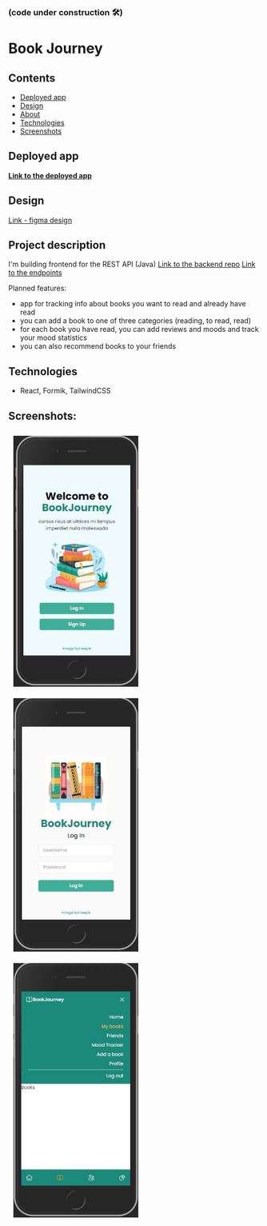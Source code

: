 ### (code under construction :hammer_and_wrench:)

# Book Journey

## Contents

- [Deployed app](#deployed-app)
- [Design](#design)
- [About](#about)
- [Technologies](#technologies)
- [Screenshots](#screenshots)

## Deployed app

<b> [Link to the deployed app](https://book-journey.netlify.app/) </b> <br>

## Design

[Link - figma design](https://www.figma.com/file/d8aWbn9I5lcGr7qO8B5z7x/BookJourney?type=design&node-id=0%3A1&mode=design&t=rlcY1RJpIIzhIX5b-1)

## Project description

I'm building frontend for the REST API (Java)
[Link to the backend repo](https://github.com/JuliaSawczenko/BookJourney)
[Link to the endpoints](https://book-journey-app-54dba2b08eec.herokuapp.com/swagger-ui/index.html)

Planned features:
- app for tracking info about books you want to read and already have read
- you can add a book to one of three categories (reading, to read, read)
- for each book you have read, you can add reviews and moods and track your mood statistics
- you can also recommend books to your friends

## Technologies

- React, Formik, TailwindCSS

## Screenshots:

<img src='./public/screen1.jpg' alt="app screenshot" title="app screenshot" style='width: 250px; margin: 10px;'> 
<img src='./public/screen2.jpg' alt="app screenshot" title="app screenshot" style='width: 250px; margin: 10px;'> 
<img src='./public/screen3.jpg' alt="app screenshot" title="app screenshot" style='width: 250px; margin: 10px;'> 
